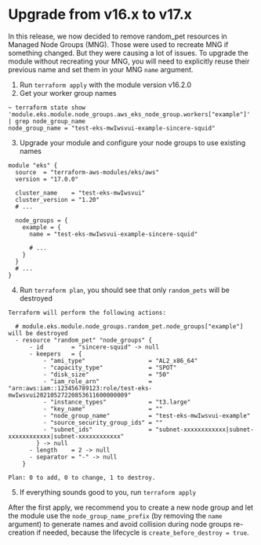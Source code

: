 # Upgrade from v16.x to v17.x

In this release, we now decided to remove random_pet resources in Managed Node Groups (MNG). Those were used to recreate MNG if something changed. But they were causing a lot of issues. To upgrade the module without recreating your MNG, you will need to explicitly reuse their previous name and set them in your MNG `name` argument.

1. Run `terraform apply` with the module version v16.2.0
2. Get your worker group names

```shell
~ terraform state show 'module.eks.module.node_groups.aws_eks_node_group.workers["example"]' | grep node_group_name
node_group_name = "test-eks-mwIwsvui-example-sincere-squid"
```

3. Upgrade your module and configure your node groups to use existing names

```hcl
module "eks" {
  source  = "terraform-aws-modules/eks/aws"
  version = "17.0.0"

  cluster_name    = "test-eks-mwIwsvui"
  cluster_version = "1.20"
  # ...

  node_groups = {
    example = {
      name = "test-eks-mwIwsvui-example-sincere-squid"

      # ...
    }
  }
  # ...
}
```

4. Run `terraform plan`, you should see that only `random_pets` will be destroyed

```shell
Terraform will perform the following actions:

  # module.eks.module.node_groups.random_pet.node_groups["example"] will be destroyed
  - resource "random_pet" "node_groups" {
      - id        = "sincere-squid" -> null
      - keepers   = {
          - "ami_type"                  = "AL2_x86_64"
          - "capacity_type"             = "SPOT"
          - "disk_size"                 = "50"
          - "iam_role_arn"              = "arn:aws:iam::123456789123:role/test-eks-mwIwsvui20210527220853611600000009"
          - "instance_types"            = "t3.large"
          - "key_name"                  = ""
          - "node_group_name"           = "test-eks-mwIwsvui-example"
          - "source_security_group_ids" = ""
          - "subnet_ids"                = "subnet-xxxxxxxxxxxx|subnet-xxxxxxxxxxxx|subnet-xxxxxxxxxxxx"
        } -> null
      - length    = 2 -> null
      - separator = "-" -> null
    }

Plan: 0 to add, 0 to change, 1 to destroy.
```

5. If everything sounds good to you, run `terraform apply`

After the first apply, we recommend you to create a new node group and let the module use the `node_group_name_prefix` (by removing the `name` argument) to generate names and avoid collision during node groups re-creation if needed, because the lifecycle is `create_before_destroy = true`.
